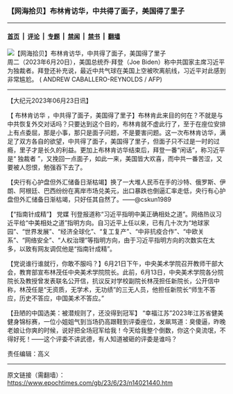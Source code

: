 ### 【网海拾贝】布林肯访华，中共得了面子，美国得了里子

---

#### [首页](../../../..?n14021440) &nbsp;|&nbsp; [评论](../../../../../epoch-comment?n14021440) &nbsp;|&nbsp; [专题](../../../../../epoch-special?n14021440) &nbsp;|&nbsp; [禁闻](../../../../../epoch-news?n14021440) &nbsp;|&nbsp; [禁书](../../../../../books?n14021440) &nbsp;|&nbsp; [翻墙](https://github.com/gfw-breaker/nogfw/blob/master/README.md?n14021440)


<div><img alt="【网海拾贝】布林肯访华，中共得了面子，美国得了里子" class="attachment-djy_600_400 size-djy_600_400 wp-post-image" src="https://i.epochtimes.com/assets/uploads/2023/06/id14021444-000_33KJ864-.jpeg"/>
<div class="caption">
 周二（2023年6月20日），美国总统乔·拜登（Joe Biden）称中共国家主席习近平为独裁者。拜登还补充说，最近中共气球在美国上空被吹离航线，习近平对此感到非常尴尬。 ( ANDREW CABALLERO-REYNOLDS / AFP)
</div></div><hr/><div class="post_content" id="artbody" itemprop="articleBody">
 <!-- article content begin -->
 <p>
  【大纪元2023年06月23日讯】
 </p>
 <p>
  【
  <ok href="https://www.epochtimes.com/gb/tag/%E5%B8%83%E6%9E%97%E8%82%AF%E8%AE%BF%E5%8D%8E.html">
   布林肯访华
  </ok>
  ，中共得了面子，美国得了里子】布林肯此来目的何在？不就是与中共恢复外交对话吗？只要达到这个目的，布林肯就不虚此行了，至于在座位安排上有点委屈，那是小事，那只是面子问题，不是要害问题。这一次布林肯访华，满足了双方各自的欲望，中共得了面子，美国得了里子，但面子只不过是一时的过瘾，里子才是长久的利益。更加上布林肯访华结束后，拜登一番“闲话”，称习近平是“
  <ok href="https://www.epochtimes.com/gb/tag/%E7%8B%AC%E8%A3%81%E8%80%85.html">
   独裁者
  </ok>
  ”，又挽回一点面子，如此一来，美国皆大欢喜，而中共一番苦涩，又要被人怨恨，勉强吞下去了。
 </p>
 <p>
  【央行有心护盘但外汇储备日渐枯竭】换了一大堆人民币在手的沙特、俄罗斯、伊朗、阿根廷、巴西纷纷在离岸市场兑美元，出口暴跌也倒逼汇率走低，央行有心护盘但外汇储备日渐枯竭，只好任其自然了。——@cskun1989
 </p>
 <p>
  【“指南针成精”】
  <ok href="https://www.epochtimes.com/gb/tag/%E5%85%9A%E5%AA%92.html">
   党媒
  </ok>
  刊登报道称“习近平指明中美正确相处之道”。网络热议习近平给“中美相处之道”指明方向。自习近平上任以来，已有几十次为“地球家园”、“世界发展”、“经济全球化”、“复工复产”、“中非抗疫合作”、“中欧关系”、“网络安全”、“人权治理”等指明方向，由于习近平指明方向的次数实在太多，以致有网友调侃他是“指南针成精”。
 </p>
 <p>
  【党说谁行谁就行，你敢不服吗？】6月21日下午，中央美术学院召开教师干部大会，教育部宣布林茂任中央美术学院院长。此前，6月13日，中央美术学院各分院院长及教授曾发表联名公开信，抗议反对学校副院长林茂担任新院长，公开信中称，林茂任是“无资质，无学术，无功绩”的三无人员，他担任新院长“师生不答应，历史不答应，中国美术不答应。”
 </p>
 <p>
  【丑陋的中国选美：被潜规则了，还没得到冠军】 “幸福江苏”2023年江苏省健美健身锦标赛，一位小姐姐气到当场扔高跟鞋到评委座位，发飙骂道：臭傻逼，昨晚老娘让你爽的时候，说好把全场冠军给我！今天给我整个倒数，你这个臭流氓，不得好死！——这个评委不讲武德，有人知道被砸的评委是谁吗？
 </p>
 <p>
  责任编辑：高义
 </p>
 <!-- article content end -->
 <div id="below_article_ad">
 </div>
</div>


---

原文链接（需翻墙）：https://www.epochtimes.com/gb/23/6/23/n14021440.htm